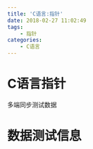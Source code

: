 ```yaml
---
title: 'C语言:指针'
date: 2018-02-27 11:02:49
tags:
	- 指针
categories:
	- C语言
---
```


# C语言指针

多端同步测试数据

# 数据测试信息